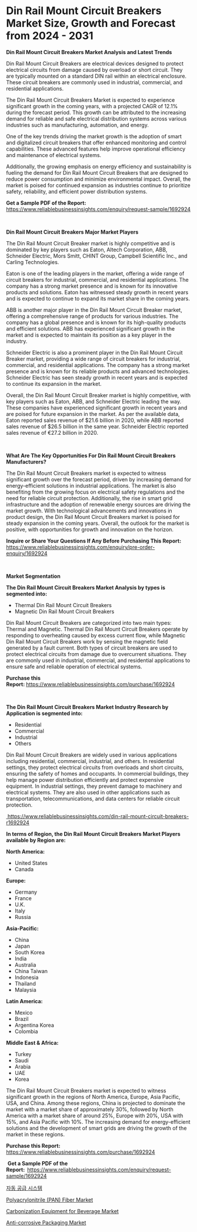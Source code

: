 <p><h1>Din Rail Mount Circuit Breakers Market Size, Growth and Forecast from 2024 - 2031</h1></p><p><strong>Din Rail Mount Circuit Breakers Market Analysis and Latest Trends</strong></p>
<p><p>Din Rail Mount Circuit Breakers are electrical devices designed to protect electrical circuits from damage caused by overload or short circuit. They are typically mounted on a standard DIN rail within an electrical enclosure. These circuit breakers are commonly used in industrial, commercial, and residential applications.</p><p>The Din Rail Mount Circuit Breakers Market is expected to experience significant growth in the coming years, with a projected CAGR of 12.1% during the forecast period. This growth can be attributed to the increasing demand for reliable and safe electrical distribution systems across various industries such as manufacturing, automation, and energy.</p><p>One of the key trends driving the market growth is the adoption of smart and digitalized circuit breakers that offer enhanced monitoring and control capabilities. These advanced features help improve operational efficiency and maintenance of electrical systems.</p><p>Additionally, the growing emphasis on energy efficiency and sustainability is fueling the demand for Din Rail Mount Circuit Breakers that are designed to reduce power consumption and minimize environmental impact. Overall, the market is poised for continued expansion as industries continue to prioritize safety, reliability, and efficient power distribution systems.</p></p>
<p><strong>Get a Sample PDF of the Report:&nbsp;</strong> <a href="https://www.reliablebusinessinsights.com/enquiry/request-sample/1692924">https://www.reliablebusinessinsights.com/enquiry/request-sample/1692924</a></p>
<p>&nbsp;</p>
<p><strong>Din Rail Mount Circuit Breakers Major Market Players</strong></p>
<p><p>The Din Rail Mount Circuit Breaker market is highly competitive and is dominated by key players such as Eaton, Altech Corporation, ABB, Schneider Electric, Mors Smitt, CHINT Group, Campbell Scientific Inc., and Carling Technologies.</p><p>Eaton is one of the leading players in the market, offering a wide range of circuit breakers for industrial, commercial, and residential applications. The company has a strong market presence and is known for its innovative products and solutions. Eaton has witnessed steady growth in recent years and is expected to continue to expand its market share in the coming years.</p><p>ABB is another major player in the Din Rail Mount Circuit Breaker market, offering a comprehensive range of products for various industries. The company has a global presence and is known for its high-quality products and efficient solutions. ABB has experienced significant growth in the market and is expected to maintain its position as a key player in the industry.</p><p>Schneider Electric is also a prominent player in the Din Rail Mount Circuit Breaker market, providing a wide range of circuit breakers for industrial, commercial, and residential applications. The company has a strong market presence and is known for its reliable products and advanced technologies. Schneider Electric has seen steady growth in recent years and is expected to continue its expansion in the market.</p><p>Overall, the Din Rail Mount Circuit Breaker market is highly competitive, with key players such as Eaton, ABB, and Schneider Electric leading the way. These companies have experienced significant growth in recent years and are poised for future expansion in the market. As per the available data, Eaton reported sales revenue of $21.6 billion in 2020, while ABB reported sales revenue of $26.5 billion in the same year. Schneider Electric reported sales revenue of €27.2 billion in 2020.</p></p>
<p>&nbsp;</p>
<p><strong>What Are The Key Opportunities For Din Rail Mount Circuit Breakers Manufacturers?</strong></p>
<p><p>The Din Rail Mount Circuit Breakers market is expected to witness significant growth over the forecast period, driven by increasing demand for energy-efficient solutions in industrial applications. The market is also benefiting from the growing focus on electrical safety regulations and the need for reliable circuit protection. Additionally, the rise in smart grid infrastructure and the adoption of renewable energy sources are driving the market growth. With technological advancements and innovations in product design, the Din Rail Mount Circuit Breakers market is poised for steady expansion in the coming years. Overall, the outlook for the market is positive, with opportunities for growth and innovation on the horizon.</p></p>
<p><strong>Inquire or Share Your Questions If Any Before Purchasing This Report:</strong> <a href="https://www.reliablebusinessinsights.com/enquiry/pre-order-enquiry/1692924">https://www.reliablebusinessinsights.com/enquiry/pre-order-enquiry/1692924</a></p>
<p>&nbsp;</p>
<p><strong>Market Segmentation</strong></p>
<p><strong>The Din Rail Mount Circuit Breakers Market Analysis by types is segmented into:</strong></p>
<p><ul><li>Thermal Din Rail Mount Circuit Breakers</li><li>Magnetic Din Rail Mount Circuit Breakers</li></ul></p>
<p><p>Din Rail Mount Circuit Breakers are categorized into two main types: Thermal and Magnetic. Thermal Din Rail Mount Circuit Breakers operate by responding to overheating caused by excess current flow, while Magnetic Din Rail Mount Circuit Breakers work by sensing the magnetic field generated by a fault current. Both types of circuit breakers are used to protect electrical circuits from damage due to overcurrent situations. They are commonly used in industrial, commercial, and residential applications to ensure safe and reliable operation of electrical systems.</p></p>
<p><strong>Purchase this Report:&nbsp;</strong><a href="https://www.reliablebusinessinsights.com/purchase/1692924">https://www.reliablebusinessinsights.com/purchase/1692924</a></p>
<p>&nbsp;</p>
<p><strong>The Din Rail Mount Circuit Breakers Market Industry Research by Application is segmented into:</strong></p>
<p><ul><li>Residential</li><li>Commercial</li><li>Industrial</li><li>Others</li></ul></p>
<p><p>Din Rail Mount Circuit Breakers are widely used in various applications including residential, commercial, industrial, and others. In residential settings, they protect electrical circuits from overloads and short circuits, ensuring the safety of homes and occupants. In commercial buildings, they help manage power distribution efficiently and protect expensive equipment. In industrial settings, they prevent damage to machinery and electrical systems. They are also used in other applications such as transportation, telecommunications, and data centers for reliable circuit protection.</p></p>
<p><a href="https://www.reliablebusinessinsights.com/din-rail-mount-circuit-breakers-r1692924">&nbsp;https://www.reliablebusinessinsights.com/din-rail-mount-circuit-breakers-r1692924</a></p>
<p><strong>In terms of Region, the Din Rail Mount Circuit Breakers Market Players available by Region are:</strong></p>
<p>
    <p> <strong> North America: </strong>
        <ul>
            <li>United States</li>
            <li>Canada</li>
        </ul>
        </p> 
    <p> <strong> Europe: </strong>
        <ul>
            <li>Germany</li>
            <li>France</li>
            <li>U.K.</li>
            <li>Italy</li>
            <li>Russia</li>
        </ul>
        </p> 
    <p> <strong> Asia-Pacific: </strong>
        <ul>
            <li>China</li>
            <li>Japan</li>
            <li>South Korea</li>
            <li>India</li>
            <li>Australia</li>
            <li>China Taiwan</li>
            <li>Indonesia</li>
            <li>Thailand</li>
            <li>Malaysia</li>
        </ul>
        </p> 
    <p> <strong> Latin America: </strong>
        <ul>
            <li>Mexico</li>
            <li>Brazil</li>
            <li>Argentina Korea</li>
            <li>Colombia</li>
        </ul>
        </p> 
    <p> <strong> Middle East & Africa: </strong>
        <ul>
            <li>Turkey</li>
            <li>Saudi</li>
            <li>Arabia</li>
            <li>UAE</li>
            <li>Korea</li>
        </ul>
    </p>
    </p>
<p><p>The Din Rail Mount Circuit Breakers market is expected to witness significant growth in the regions of North America, Europe, Asia Pacific, USA, and China. Among these regions, China is projected to dominate the market with a market share of approximately 30%, followed by North America with a market share of around 25%, Europe with 20%, USA with 15%, and Asia Pacific with 10%. The increasing demand for energy-efficient solutions and the development of smart grids are driving the growth of the market in these regions.</p></p>
<p><strong>Purchase this Report: </strong><a href="https://www.reliablebusinessinsights.com/purchase/1692924">https://www.reliablebusinessinsights.com/purchase/1692924</a></p>
<p>&nbsp;<strong>Get a Sample PDF of the Report:&nbsp;&nbsp;</strong><a href="https://www.reliablebusinessinsights.com/enquiry/request-sample/1692924">https://www.reliablebusinessinsights.com/enquiry/request-sample/1692924</a></p>
<p><strong></strong></p>
<p><p><a href="https://github.com/TimmyMann6767/Market-Research-Report-List-2/blob/main/4863384186690.md">자동 공급 시스템</a></p><p><a href="https://medium.com/@nettieboyle39/polyacrylonitrile-pan-fiber-market-trends-a-detailed-study-of-its-market-segmentation-and-0648e4a418dd">Polyacrylonitrile (PAN) Fiber Market</a></p><p><a href="https://medium.com/@eloisadavis1985/an-in-depth-analysis-of-the-global-carbonization-equipment-for-beverage-market-scope-and-its-rapid-6c3e75ea5190">Carbonization Equipment for Beverage Market</a></p><p><a href="https://github.com/nyahMertz1928/Market-Research-Report-List-1/blob/main/anti-corrosive-packaging-market.md">Anti-corrosive Packaging Market</a></p></p>